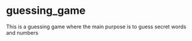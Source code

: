# guessing_game
This is a guessing game where the main purpose is to guess secret words and numbers
